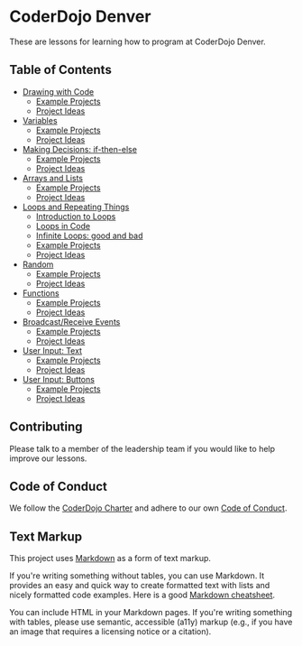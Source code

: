 # CoderDojo Denver

These are lessons for learning how to program at CoderDojo Denver.

## Table of Contents

- [Drawing with Code](drawing.md)
	- [Example Projects](drawing.md#example-projects)
	- [Project Ideas](drawing.md#project-ideas)
- [Variables](variables.md)
	- [Example Projects](variables.md#example-projects)
	- [Project Ideas](variables.md#project-ideas)
- [Making Decisions: if-then-else](making-decisions.md)
	- [Example Projects](making-decisions.md#example-projects)
	- [Project Ideas](making-decisions.md#project-ideas)
- [Arrays and Lists](arrays.md)
	- [Example Projects](arrays.md#example-projects)
	- [Project Ideas](arrays.md#project-ideas)
- [Loops and Repeating Things](loops.md)
	- [Introduction to Loops](loops.md#introduction-to-loops)
	- [Loops in Code](loops.md#loops-in-code)
	- [Infinite Loops: good and bad](loops.md#infinite-loops-good-and-bad)
	- [Example Projects](loops.md#example-projects)
	- [Project Ideas](loops.md#project-ideas)
- [Random](random.md)
	- [Example Projects](random.md#example-projects)
	- [Project Ideas](random.md#project-ideas)
- [Functions](functions.md)
	- [Example Projects](functions.md#example-projects)
	- [Project Ideas](functions.md#project-ideas)
- [Broadcast/Receive Events](broadcast.md)
	- [Example Projects](broadcast.md#example-projects)
	- [Project Ideas](broadcast.md#project-ideas)
- [User Input: Text](input-text.md)
	- [Example Projects](input-text.md#example-projects)
	- [Project Ideas](input-text.md#project-ideas)
- [User Input: Buttons](input-button.md)
	- [Example Projects](input-button.md#example-projects)
	- [Project Ideas](input-button.md#project-ideas)

## Contributing

Please talk to a member of the leadership team if you would like to help improve our lessons.

## Code of Conduct

We follow the [CoderDojo Charter](https://coderdojo.com/en/charter) and adhere to our own [Code of Conduct](https://rowschool.com/coderdojo/code-of-conduct).

## Text Markup

This project uses [Markdown](https://daringfireball.net/projects/markdown/) as a form of text markup.

If you're writing something without tables, you can use Markdown. It provides an easy and quick way to create formatted text with lists and nicely formatted code examples. Here is a good [Markdown cheatsheet](https://github.com/lifeparticle/Markdown-Cheatsheet).

You can include HTML in your Markdown pages. If you're writing something with tables, please use semantic, accessible (a11y) markup (e.g., if you have an image that requires a licensing notice or a citation).

